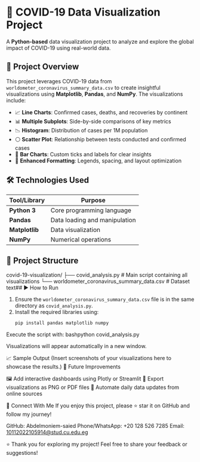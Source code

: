 # 🦠 COVID-19 Data Visualization Project

A **Python-based** data visualization project to analyze and explore the global impact of COVID-19 using real-world data.

## 📌 Project Overview

This project leverages COVID-19 data from `worldometer_coronavirus_summary_data.csv` to create insightful visualizations using **Matplotlib**, **Pandas**, and **NumPy**. The visualizations include:

- 📈 **Line Charts**: Confirmed cases, deaths, and recoveries by continent  
- 📊 **Multiple Subplots**: Side-by-side comparisons of key metrics  
- 📉 **Histogram**: Distribution of cases per 1M population  
- ⚪ **Scatter Plot**: Relationship between tests conducted and confirmed cases  
- 📅 **Bar Charts**: Custom ticks and labels for clear insights  
- 🎨 **Enhanced Formatting**: Legends, spacing, and layout optimization  

## 🛠️ Technologies Used

| Tool/Library        | Purpose                          |
|---------------------|----------------------------------|
| **Python 3**        | Core programming language        |
| **Pandas**          | Data loading and manipulation    |
| **Matplotlib**      | Data visualization               |
| **NumPy**           | Numerical operations             |

## 📂 Project Structure
covid-19-visualization/
├── covid_analysis.py                   # Main script containing all visualizations
└── worldometer_coronavirus_summary_data.csv  # Dataset
text## ▶️ How to Run

1. Ensure the `worldometer_coronavirus_summary_data.csv` file is in the same directory as `covid_analysis.py`.  
2. Install the required libraries using:
   ```bash
   pip install pandas matplotlib numpy

Execute the script with:
bashpython covid_analysis.py

Visualizations will appear automatically in a new window.

📈 Sample Output
(Insert screenshots of your visualizations here to showcase the results.)
🚀 Future Improvements

🖼️ Add interactive dashboards using Plotly or Streamlit
📄 Export visualizations as PNG or PDF files
🔄 Automate daily data updates from online sources

🤝 Connect With Me
If you enjoy this project, please ⭐ star it on GitHub and follow my journey!

GitHub: Abdelmoniem-saied
Phone/WhatsApp: +20 128 526 7285
Email: 10112022105914@stud.cu.edu.eg


⭐ Thank you for exploring my project! Feel free to share your feedback or suggestions!



